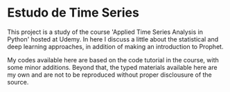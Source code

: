 # Estudo de Time Series

This project is a study of the course 'Applied Time Series Analysis in Python' hosted at Udemy. In here I discuss a little about the statistical and deep learning approaches, in addition of making an introduction to Prophet.

My codes available here are based on the code tutorial in the course, with some minor additions. Beyond that, the typed materials available here are my own and are not to be reproduced without proper disclousure of the source.